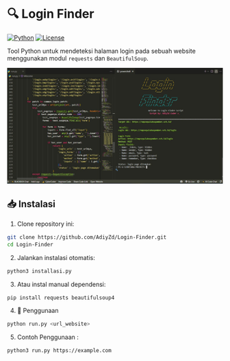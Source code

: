 # 🔍 Login Finder

[![Python](https://img.shields.io/badge/Python-3.8%2B-blue.svg)](https://www.python.org/)
[![License](https://img.shields.io/badge/License-MIT-green.svg)](https://opensource.org/licenses/MIT)

Tool Python untuk mendeteksi halaman login pada sebuah website menggunakan modul `requests` dan `BeautifulSoup`.

![Tester Screenshot](tes.jpeg)

## 📥 Instalasi

1. Clone repository ini:
```bash
git clone https://github.com/AdiyZd/Login-Finder.git
cd Login-Finder
```
2. Jalankan instalasi otomatis:
```bash
python3 installasi.py
```
3. Atau instal manual dependensi:
```bash
pip install requests beautifulsoup4
```
4. 🚀 Penggunaan
```bash
python run.py <url_website>
```
5. Contoh Penggunaan :
```bash
python3 run.py https://example.com
```


